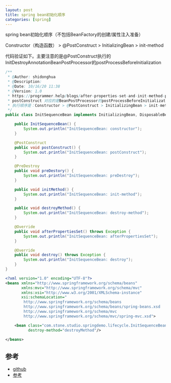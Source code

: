 ```yaml
---
layout: post
title: spring bean初始化顺序
categories: [spring]
---
```

spring bean初始化顺序（不包括BeanFactory的创建/属性注入准备）

Constructor（构造函数） > @PostConstruct > InitializingBean > init-method

代码验证如下。主要注意的是@PostConstruct执行的InitDestroyAnnotationBeanPostProcessor的postProcessBeforeInitialization
```java
/**
 * @Author: shidonghua
 * @Description:
 * @Date: 10/16/20 11:38
 * @Version: 1.0
 * https://programmer.help/blogs/after-properties-set-and-init-method-postconstruct-of-spring-initializing-bean.html
 * postConstruct 对应的是BeanPostProcessor的postProcessBeforeInitialization
 * 执行顺序是：Constructor > @PostConstruct > InitializingBean > init-method -> preDestroy -> destroy -> destroy-method
 */
public class InitSequenceBean implements InitializingBean, DisposableBean {

    public InitSequenceBean() {
        System.out.println("InitSequenceBean: constructor");
    }

    @PostConstruct
    public void postConstruct() {
        System.out.println("InitSequenceBean: postConstruct");
    }

    @PreDestroy
    public void preDestory() {
        System.out.println("InitSequenceBean: preDestroy");
    }

    public void initMethod() {
        System.out.println("InitSequenceBean: init-method");
    }

    public void destroyMethod() {
        System.out.println("InitSequenceBean: destroy-method");
    }

    @Override
    public void afterPropertiesSet() throws Exception {
        System.out.println("InitSequenceBean: afterPropertiesSet");
    }

    @Override
    public void destroy() throws Exception {
        System.out.println("InitSequenceBean: destroy");
    }
}
```

```xml
<?xml version="1.0" encoding="UTF-8"?>
<beans xmlns="http://www.springframework.org/schema/beans"
       xmlns:mvc="http://www.springframework.org/schema/mvc"
       xmlns:xsi="http://www.w3.org/2001/XMLSchema-instance"
       xsi:schemaLocation="
        http://www.springframework.org/schema/beans
        http://www.springframework.org/schema/beans/spring-beans.xsd
        http://www.springframework.org/schema/mvc
        http://www.springframework.org/schema/mvc/spring-mvc.xsd">

    <bean class="com.stone.studio.springdemo.lifecycle.InitSequenceBean" init-method="initMethod"
          destroy-method="destroyMethod"/>

</beans>
```


## 参考
- [github](https://github.com/shidongwa/spring-demo.git)
- [参考](https://programmer.help/blogs/after-properties-set-and-init-method-postconstruct-of-spring-initializing-bean.html)